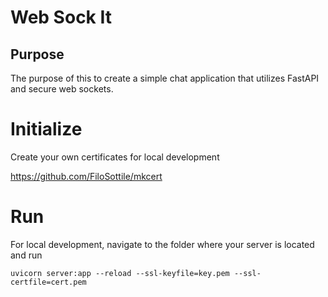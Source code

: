 # Web Sock It

## Purpose

The purpose of this to create a simple chat application
that utilizes FastAPI and secure web sockets.

# Initialize

Create your own certificates for local development

https://github.com/FiloSottile/mkcert


# Run

For local development, navigate to the folder where your server is located and run

```uvicorn server:app --reload --ssl-keyfile=key.pem --ssl-certfile=cert.pem```